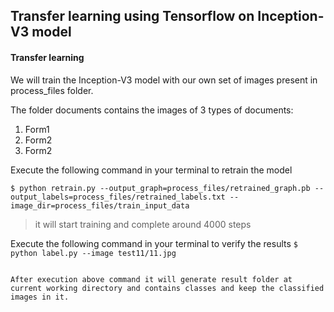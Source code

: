 

## Transfer learning using Tensorflow on Inception-V3 model



#### Transfer learning


We will train the Inception-V3 model with our own set of images present in process_files folder.

The folder documents contains the images of 3 types of documents:
  1. Form1
  2. Form2
  3. Form2

Execute the following command in your terminal to retrain the model

`
$ python retrain.py --output_graph=process_files/retrained_graph.pb --output_labels=process_files/retrained_labels.txt --image_dir=process_files/train_input_data
`
>it will start training and complete around 4000 steps


Execute the following command in your terminal to verify the results
`$ python label.py --image test11/11.jpg`

```

After execution above command it will generate result folder at current working directory and contains classes and keep the classified images in it.


